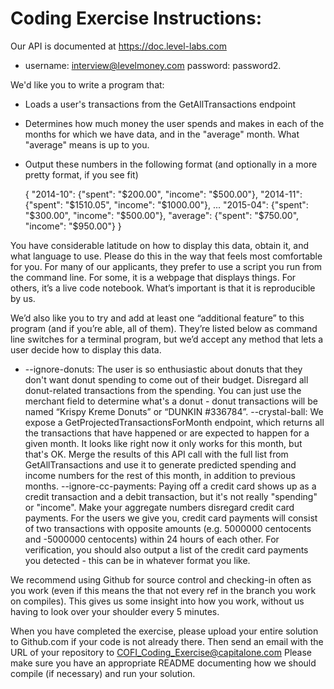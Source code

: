 # Coding Exercise Instructions:

Our API is documented at https://doc.level-labs.com
- username: interview@levelmoney.com password: password2.

We'd like you to write a program that:
- Loads a user's transactions from the GetAllTransactions endpoint
- Determines how much money the user spends and makes in each of the months for which we have data,
and in the "average" month. What "average" means is up to you.
- Output these numbers in the following format (and optionally in a more pretty format, if you see
fit)

    {
        "2014-10": {"spent": "$200.00", "income": "$500.00"},
        "2014-11": {"spent": "$1510.05", "income": "$1000.00"},
        ...
        "2015-04": {"spent": "$300.00", "income": "$500.00"},
        "average": {"spent": "$750.00", "income": "$950.00"}
    }

You have considerable latitude on how to display this data, obtain it, and what language to use.
Please do this in the way that feels most comfortable for you. For many of our applicants, they
prefer to use a script you run from the command line. For some, it is a webpage that displays
things. For others, it’s a live code notebook. What’s important is that it is reproducible by us.

We’d also like you to try and add at least one “additional feature” to this program (and if
you’re able, all of them). They’re listed below as command line switches for a terminal program,
but we’d accept any method that lets a user decide how to display this data.
- --ignore-donuts: The user is so enthusiastic about donuts that they don't want donut spending to
come out of their budget. Disregard all donut-related transactions from the spending. You can just
use the merchant field to determine what's a donut - donut transactions will be named “Krispy
Kreme Donuts” or “DUNKIN #336784”.
--crystal-ball: We expose a GetProjectedTransactionsForMonth endpoint, which returns all the
transactions that have happened or are expected to happen for a given month. It looks like right
now it only works for this month, but that's OK. Merge the results of this API call with the full
list from GetAllTransactions and use it to generate predicted spending and income numbers for the
rest of this month, in addition to previous months.
--ignore-cc-payments: Paying off a credit card shows up as a credit transaction and a debit
transaction, but it's not really "spending" or "income". Make your aggregate numbers disregard
credit card payments. For the users we give you, credit card payments will consist of two
transactions with opposite amounts (e.g. 5000000 centocents and -5000000 centocents) within 24
hours of each other. For verification, you should also output a list of the credit card payments
you detected - this can be in whatever format you like.

We recommend using Github for source control and checking-in often as you work (even if this means
the that not every ref in the branch you work on compiles). This gives us some insight into how
you work, without us having to look over your shoulder every 5 minutes.

When you have completed the exercise, please upload your entire solution to Github.com if your
code is not already there.  Then send an email with the URL of your repository to
COFI_Coding_Exercise@capitalone.com  Please make sure you have an appropriate README documenting
how we should compile (if necessary) and run your solution.

